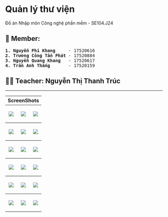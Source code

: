 # Quản lý thư viện

Đồ án Nhập môn Công nghệ phần mềm - SE104.J24

## 🤝 Member:

<pre>
<b>1. Nguyễn Phi Khang</b>     - 17520616
<b>2. Trương Công Tấn Phát</b> - 17520884
<b>3. Nguyễn Quang Khang</b>   - 17520617
<b>4. Trần Anh Thắng</b>       - 17520159
</pre>

## 👩‍💼 Teacher: Nguyễn Thị Thanh Trúc

---

<table style="width:100%">
<tr>
    <th colspan="3"><font>ScreenShots</font></th>
</tr>
<tr>
    <th> <p align="center">
       <img src="https://user-images.githubusercontent.com/45101536/72123538-2bb9e180-3394-11ea-955c-f170abb4f3de.png"><br>
      </p>
  </th>
    <th> <p align="center">
       <img src="https://user-images.githubusercontent.com/45101536/72123559-3e341b00-3394-11ea-9697-9494add35936.png"><br>
  </p>
  </th>
   <th> <p align="center">
       <img src="https://user-images.githubusercontent.com/45101536/72123578-48561980-3394-11ea-9e37-060f389d6136.png"><br>
  </p>
  </th>
</tr>
  <tr>
    <th> <p align="center">
       <img src="https://user-images.githubusercontent.com/45101536/72123586-4e4bfa80-3394-11ea-9a3d-9d1ef6185b6b.png"><br>
      </p>
  </th>
    <th> <p align="center">
       <img src="https://user-images.githubusercontent.com/45101536/72123608-628ff780-3394-11ea-9d9e-d5a0e813788b.png"><br>
  </p>
  </th>
   <th> <p align="center">
       <img src="https://user-images.githubusercontent.com/45101536/72123618-6e7bb980-3394-11ea-8213-eecc0c658294.png"><br>
  </p>
  </th>
</tr>
   <tr>
    <th> <p align="center">
       <img src="https://user-images.githubusercontent.com/45101536/72123633-76d3f480-3394-11ea-8e3b-33a77135acdc.png"><br>
      </p>
  </th>
    <th> <p align="center">
       <img src="https://user-images.githubusercontent.com/45101536/72123638-79cee500-3394-11ea-9818-46b14f672205.png"><br>
  </p>
  </th>
   <th> <p align="center">
       <img src="https://user-images.githubusercontent.com/45101536/72123643-7d626c00-3394-11ea-8e56-55ec103beceb.png"><br>
  </p>
  </th>
</tr>
  <tr>
    <th> <p align="center">
       <img src="https://user-images.githubusercontent.com/45101536/72123647-80f5f300-3394-11ea-8277-a648e6d28117.png"><br>
      </p>
  </th>
    <th> <p align="center">
       <img src="https://user-images.githubusercontent.com/45101536/72123652-85baa700-3394-11ea-96b4-b67ffca74f54.png"><br>
  </p>
  </th>
   <th> <p align="center">
       <img src="https://user-images.githubusercontent.com/45101536/72123655-881d0100-3394-11ea-97ea-87c0a80e8c6a.png"><br>
  </p>
  </th>
</tr>
   <tr>
    <th> <p align="center">
       <img src="https://user-images.githubusercontent.com/45101536/72123658-8ce1b500-3394-11ea-8f18-30932a292cfa.png"><br>
      </p>
  </th>
    <th> <p align="center">
       <img src="https://user-images.githubusercontent.com/45101536/72123666-9408c300-3394-11ea-8c50-4ad8ea3f3b0b.png"><br>
  </p>
  </th>
   <th> <p align="center">
       <img src="https://user-images.githubusercontent.com/45101536/72123674-9a973a80-3394-11ea-8024-a2e48fb85dae.png"><br>
  </p>
  </th>
</tr>
  <tr>
    <th> <p align="center">
       <img src="https://user-images.githubusercontent.com/45101536/72123678-9f5bee80-3394-11ea-9123-c7d16d6e6e50.png"><br>
      </p>
  </th>
    <th> <p align="center">
       <img src="https://user-images.githubusercontent.com/45101536/72123995-c0710f00-3395-11ea-833a-f487dcb6bffb.png"><br>
  </p>
  </th>
   <th> <p align="center">
       <img src="https://user-images.githubusercontent.com/45101536/72123686-a420a280-3394-11ea-81c4-e3a607279515.png"><br>
  </p>
  </th>
</tr>
</table>
